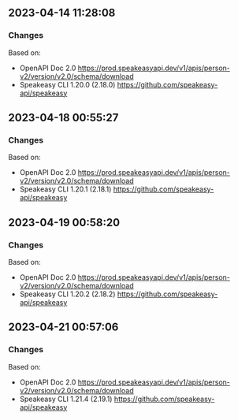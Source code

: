 

## 2023-04-14 11:28:08
### Changes
Based on:
- OpenAPI Doc 2.0 https://prod.speakeasyapi.dev/v1/apis/person-v2/version/v2.0/schema/download
- Speakeasy CLI 1.20.0 (2.18.0) https://github.com/speakeasy-api/speakeasy

## 2023-04-18 00:55:27
### Changes
Based on:
- OpenAPI Doc 2.0 https://prod.speakeasyapi.dev/v1/apis/person-v2/version/v2.0/schema/download
- Speakeasy CLI 1.20.1 (2.18.1) https://github.com/speakeasy-api/speakeasy

## 2023-04-19 00:58:20
### Changes
Based on:
- OpenAPI Doc 2.0 https://prod.speakeasyapi.dev/v1/apis/person-v2/version/v2.0/schema/download
- Speakeasy CLI 1.20.2 (2.18.2) https://github.com/speakeasy-api/speakeasy

## 2023-04-21 00:57:06
### Changes
Based on:
- OpenAPI Doc 2.0 https://prod.speakeasyapi.dev/v1/apis/person-v2/version/v2.0/schema/download
- Speakeasy CLI 1.21.4 (2.19.1) https://github.com/speakeasy-api/speakeasy